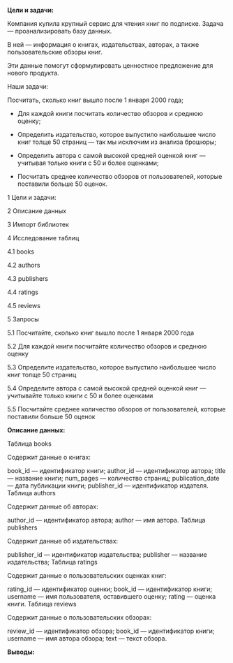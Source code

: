 __Цели и задачи:__

Компания купила крупный сервис для чтения книг по подписке. Задача — проанализировать базу данных.

В ней — информация о книгах, издательствах, авторах, а также пользовательские обзоры книг.

Эти данные помогут сформулировать ценностное предложение для нового продукта.

Наши задачи:

Посчитать, сколько книг вышло после 1 января 2000 года;

- Для каждой книги посчитать количество обзоров и среднюю оценку;

- Определить издательство, которое выпустило наибольшее число книг толще 50 страниц — так мы исключим из анализа брошюры;

- Определить автора с самой высокой средней оценкой книг — учитывая только книги с 50 и более оценками;

- Посчитать среднее количество обзоров от пользователей, которые поставили больше 50 оценок.

1  Цели и задачи:

2  Описание данных

3  Импорт библиотек

4  Исследование таблиц

4.1  books

4.2  authors

4.3  publishers

4.4  ratings

4.5  reviews

5  Запросы

5.1  Посчитайте, сколько книг вышло после 1 января 2000 года

5.2  Для каждой книги посчитайте количество обзоров и среднюю оценку

5.3  Определите издательство, которое выпустило наибольшее число книг толще 50 страниц

5.4  Определите автора с самой высокой средней оценкой книг — учитывайте только книги с 50 и более оценками

5.5  Посчитайте среднее количество обзоров от пользователей, которые поставили больше 50 оценок

__Описание данных:__

Таблица books

Содержит данные о книгах:

book_id — идентификатор книги;
author_id — идентификатор автора;
title — название книги;
num_pages — количество страниц;
publication_date — дата публикации книги;
publisher_id — идентификатор издателя.
Таблица authors

Содержит данные об авторах:

author_id — идентификатор автора;
author — имя автора.
Таблица publishers

Содержит данные об издательствах:

publisher_id — идентификатор издательства;
publisher — название издательства;
Таблица ratings

Содержит данные о пользовательских оценках книг:

rating_id — идентификатор оценки;
book_id — идентификатор книги;
username — имя пользователя, оставившего оценку;
rating — оценка книги.
Таблица reviews

Содержит данные о пользовательских обзорах:

review_id — идентификатор обзора;
book_id — идентификатор книги;
username — имя автора обзора;
text — текст обзора.

__Выводы:__
